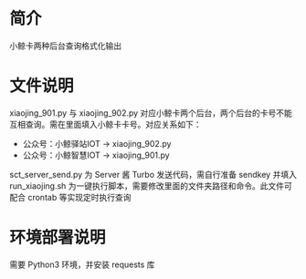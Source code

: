 # 简介
小鲸卡两种后台查询格式化输出
# 文件说明
xiaojing_901.py 与 xiaojing_902.py 对应小鲸卡两个后台，两个后台的卡号不能互相查询。需在里面填入小鲸卡卡号。对应关系如下：
- 公众号：小鲸驿站IOT -> xiaojing_902.py
- 公众号：小鲸智慧IOT -> xiaojing_901.py

sct_server_send.py 为 Server 酱 Turbo 发送代码，需自行准备 sendkey 并填入
run_xiaojing.sh 为一键执行脚本，需要修改里面的文件夹路径和命令。此文件可配合 crontab 等实现定时执行查询
# 环境部署说明
需要 Python3 环境，并安装 requests 库
